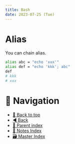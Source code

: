 ```yaml
---
title: Bash
date: 2023-07-25 (Tue)
---
```


# Alias

You can chain alias.

```bash
alias abc = "echo 'xxx'"
alias def = "echo 'kkk'; abc"
def
# kkk
# xxx
```

# 🧭 Navigation

- [🔼 Back to top](#)
- [◀️ Back](../index.md)
- [🔖 Parent index](../index.md)
- [📑 Notes Index](../index.md)
- [🗃️ Master Index](../../index.md)
